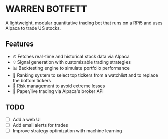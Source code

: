 # WARREN BOTFETT

A lightweight, modular quantitative trading bot that runs on a RPi5 and uses Alpaca to trade US stocks.

## Features

- ⏱ Fetches real-time and historical stock data via Alpaca
- 💡 Signal generation with customizable trading strategies
- 📊 Backtesting engine to simulate portfolio performance
- 🧠 Ranking system to select top tickers from a watchlist and to replace the bottom tickers
- 🧯 Risk management to avoid extreme losses
- 🧪 Paper/live trading via Alpaca's broker API

## TODO

- [ ] Add a web UI
- [ ] Add email alerts for trades
- [ ] Improve strategy optimization with machine learning